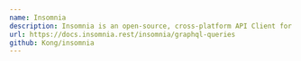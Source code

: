 ```yaml
---
name: Insomnia
description: Insomnia is an open-source, cross-platform API Client for GraphQL, REST, and gRPC. Insomnia combines an easy-to-use interface with advanced functionality like authentication helpers, code generation, and environment variables.
url: https://docs.insomnia.rest/insomnia/graphql-queries
github: Kong/insomnia
---
```

